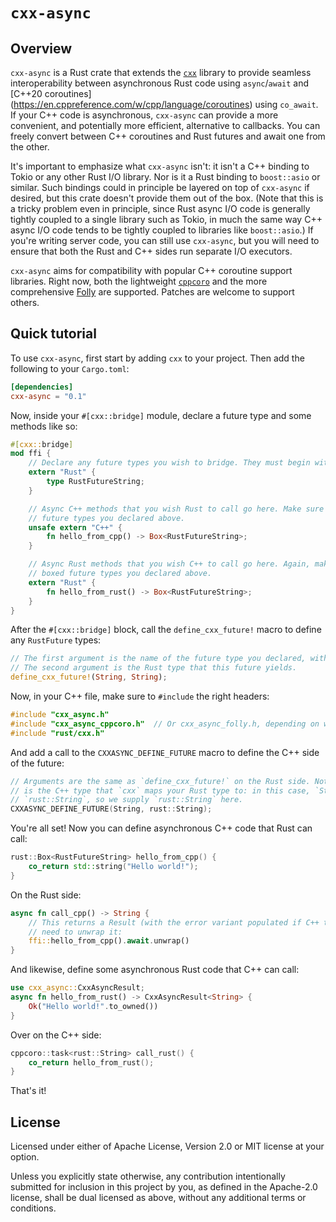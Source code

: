 # `cxx-async`

## Overview

`cxx-async` is a Rust crate that extends the [`cxx`](http://cxx.rs/) library to provide seamless
interoperability between asynchronous Rust code using `async`/`await` and [C++20 coroutines]
(https://en.cppreference.com/w/cpp/language/coroutines) using `co_await`. If your C++ code is
asynchronous, `cxx-async` can provide a more convenient, and potentially more efficient,
alternative to callbacks. You can freely convert between C++ coroutines and Rust futures and await
one from the other.

It's important to emphasize what `cxx-async` isn't: it isn't a C++ binding to Tokio or any other
Rust I/O library. Nor is it a Rust binding to `boost::asio` or similar. Such bindings could in
principle be layered on top of `cxx-async` if desired, but this crate doesn't provide them out of
the box. (Note that this is a tricky problem even in principle, since Rust async I/O code is
generally tightly coupled to a single library such as Tokio, in much the same way C++ async I/O
code tends to be tightly coupled to libraries like `boost::asio`.) If you're writing server code,
you can still use `cxx-async`, but you will need to ensure that both the Rust and C++ sides run
separate I/O executors.

`cxx-async` aims for compatibility with popular C++ coroutine support libraries. Right now,
both the lightweight [`cppcoro`](https://github.com/lewissbaker/cppcoro) and the more comprehensive
[Folly](https://github.com/facebook/folly/) are supported. Patches are welcome to support others.

## Quick tutorial

To use `cxx-async`, first start by adding `cxx` to your project. Then add the following to your
`Cargo.toml`:

```toml
[dependencies]
cxx-async = "0.1"
```

Now, inside your `#[cxx::bridge]` module, declare a future type and some methods like so:

```rust
#[cxx::bridge]
mod ffi {
    // Declare any future types you wish to bridge. They must begin with `RustFuture`.
    extern "Rust" {
        type RustFutureString;
    }

    // Async C++ methods that you wish Rust to call go here. Make sure they return one of the boxed
    // future types you declared above.
    unsafe extern "C++" {
        fn hello_from_cpp() -> Box<RustFutureString>;
    }

    // Async Rust methods that you wish C++ to call go here. Again, make sure they return one of the
    // boxed future types you declared above.
    extern "Rust" {
        fn hello_from_rust() -> Box<RustFutureString>;
    }
}
```

After the `#[cxx::bridge]` block, call the `define_cxx_future!` macro to define any `RustFuture`
types:

```rust
// The first argument is the name of the future type you declared, without the `RustFuture` prefix.
// The second argument is the Rust type that this future yields.
define_cxx_future!(String, String);
```

Now, in your C++ file, make sure to `#include` the right headers:

```cpp
#include "cxx_async.h"
#include "cxx_async_cppcoro.h"  // Or cxx_async_folly.h, depending on which library you're using.
#include "rust/cxx.h"
```

And add a call to the `CXXASYNC_DEFINE_FUTURE` macro to define the C++ side of the future:

```cpp
// Arguments are the same as `define_cxx_future!` on the Rust side. Note that the second argument
// is the C++ type that `cxx` maps your Rust type to: in this case, `String` mapped to
// `rust::String`, so we supply `rust::String` here.
CXXASYNC_DEFINE_FUTURE(String, rust::String);
```

You're all set! Now you can define asynchronous C++ code that Rust can call:

```cpp
rust::Box<RustFutureString> hello_from_cpp() {
    co_return std::string("Hello world!");
}
```

On the Rust side:

```rust
async fn call_cpp() -> String {
    // This returns a Result (with the error variant populated if C++ threw an exception), so you
    // need to unwrap it:
    ffi::hello_from_cpp().await.unwrap()
}
```

And likewise, define some asynchronous Rust code that C++ can call:

```rust
use cxx_async::CxxAsyncResult;
async fn hello_from_rust() -> CxxAsyncResult<String> {
    Ok("Hello world!".to_owned())
}
```

Over on the C++ side:

```cpp
cppcoro::task<rust::String> call_rust() {
    co_return hello_from_rust();
}
```

That's it!

## License

Licensed under either of Apache License, Version 2.0 or MIT license at your option.

Unless you explicitly state otherwise, any contribution intentionally submitted for inclusion in
this project by you, as defined in the Apache-2.0 license, shall be dual licensed as above, without any additional terms or conditions. 
